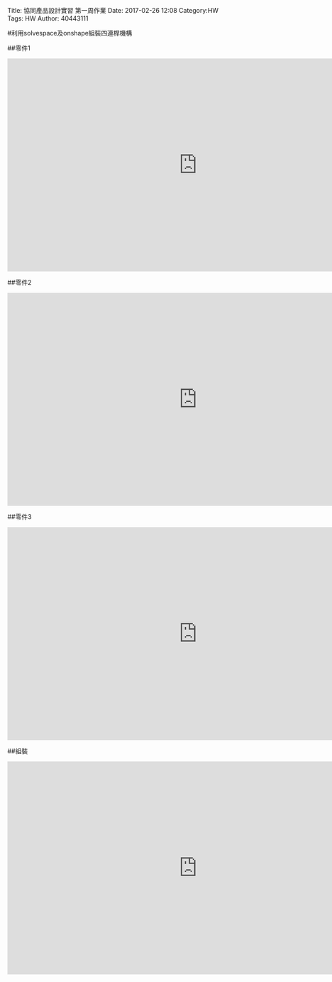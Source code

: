 Title: 協同產品設計實習 第一周作業
Date: 2017-02-26 12:08
Category:HW
Tags: HW
Author: 40443111 



<!-- PELICAN_END_SUMMARY -->


#利用solvespace及onshape組裝四連桿機構

##零件1
<iframe width="854" height="480" src="https://www.youtube.com/watch?v=tygsHRjf6IU" frameborder="0" allowfullscreen></iframe>

##零件2
<iframe width="854" height="480" src="https://www.youtube.com/watch?v=3bEXF19xpi4" frameborder="0" allowfullscreen></iframe>

##零件3
<iframe width="854" height="480" src="https://www.youtube.com/watch?v=MOzF6LccpD8&t=10s" frameborder="0" allowfullscreen></iframe>

##組裝
<iframe width="854" height="480" src="https://www.youtube.com/watch?v=P0LEwxE7UN8" frameborder="0" allowfullscreen></iframe>






